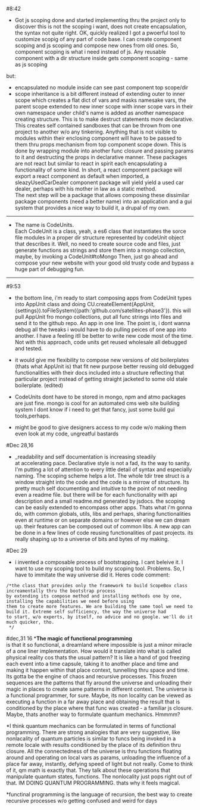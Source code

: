 #8:42<br>
* Got js scoping done and started implementing thru the project only to discover this is not the scoping i want,
does not create encapsulation, the syntax not quite right. OK, quickly realized I got a pwoerful tool to customize
scopig of any part of code base. I can create component scoping and js scoping and compose new ones from old ones. So, component 
scoping is what i need instead of js. Any reusable component with a dir structure inside gets component scoping - same as js scoping 

but:
  * encapsulated
  no module inside can see past component top scope/dir
  * scope inheritance is a bit different
  instead of extending outer to inner scope which creates a flat dict of vars and masks namesake vars, 
  the parent scope extended to new inner scope with inner scope vars in their own namespace under child's name
  is added as another namespace creating structure. This is to make destruct statements
  more declarative.<br>
  This creates self contained sandboxes that can be thrown from one project to another w/o any tinkering. Anything that is 
  not visible to modules within their enclosing component will have to be passed to them thru props mechanism from top component 
  scope down. This is done by wrapping module into another func closure and passing params to it and destructing the props in declarative
  manner. These packages are not react but similar to react in spirit each encapsulating a functionality of some kind. In short,
  a react component package will export a react component as default when imported, a sleazyUsedCarDealer component package will yield
  yield a used car dealer, perhaps with his mother in law as a static method.<br>
  The next step will be a package that allows composing these dissimilar package components (need a better name) into an application
  and a gui system that provides a nice way to build it, a drupal of my own.
***
* The name is CodeUnits. <br>
Each CodeUnit is a class, yeah, a es6 class that instantiates the sorce file modules in a proper dir structure represented by 
codeUnit object that describes it. Well, no need to create source code and files, just generate functions as strings and store them
into a mongo collection, maybe, by invoking a CodeUnit#toMongo Then, just go ahead and compose your new website with your good old
trusty code and bypass a huge part of debugging fun.

------
#9:53
*  the bottom line, i'm ready to start composing apps from CodeUnit types into AppUnit class and doing CU.createElement(AppUnit,{settings}).toFileSystem({path:'github.com/satellites-phase3'}). this will pull AppUnit fro mongo collections, put all func strings into files and send it to the github repo. An app in one line. The point is, i dont wanna debug all the tweaks i would have to do pulling peices of one app into another. I have a feeling itll be better to write new code most of the time. Not with this approach, code units get reused wholesale all debugged and tested.
* it would give me flexibility to compose new versions of old boilerplates (thats what AppUnit is) that fit new purpose better reusing old debugged functionalities with their docs included into a structure reflecting that particular project instead of getting straight jacketed to some old stale boilerplate. (edited)

* CodeUnits dont have to be stored in mongo, npm and atmo packages are just fine. mongo is cool for an automated cms web site building system I dont know if i need to get that fancy, just some build gui tools,perhaps.

* might be good to give designers access to my code w/o making them even look at my code, ungreatful bastards

#Dec 28,16
* _readability and self documentation is increasing steadily<br>
at accelerating pace. Declarative style is not a fad, its the way to sanity. I'm putting a lot of attention to every little detail of syntax and especially naming. The scoping scheme helps a lot. The whole tdir tree struct is a window straight into the code and the code is a mirrow of structure. Its pretty much self documenting and intuitive to the point of not needing even a readme file. but there will be for each functionality with api description and a small readme.md generated by jsdocs. the scoping can be easily extended to encompass other apps. Thats what i'm gonna do, with common globals, utils, libs and perhaps, sharing functionalities even at runtime or on separate domains or however else we can dream up. their features can be composed out of common libs. A new app can be done in a few lines of code reusing functionalities of past projects. its really shaping up to a universe of bits and bytes of my making.

#Dec 29
* i invented a composable process of bootstrapping. I cant beleive it. I want to use my scoping tool to build my scoping tool. Problems. So, I have to immitate the way universe did it. Heres code comment:
```
/*the class that provides only the framework to build ScopeBox class increamentally thru the bootstrap process
by extending its compose method and installing methods one by one, installing the capabilities we need before using
them to create more features. We are building the same tool we need to build it. Extreme self sufficiency, the way the universe had
to start, w/o experts, by itself, no advice and no google. we'll do it much quicker, tho.
 */
 ```
#dec,31 16
*<strong>The magic of functional programming</strong><br>
 is that it so functional, a dreamland where impossible is just a minor miracle of a one liner implementation. How would it translate into what is called physical reality cos thats the usual pattern? It is like a hand of god freezing each event into a time capsule, taking it to another place and time and making it happen within that place context, tunnelling thru space and time. Its gotta be the engine of chaos and recursive processes. This frozen sequences are the patterns that fly around the universe and unloading their magic in places to create same patterns in different context. The universe is a functional programmer, for sure. Maybe, its non locality can be viewed as executing a function in a far away place and obtaining the result that is conditioned by the place where that func was created - a familiar js closure. Maybe, thats another way to formulate quantum mechanics. Hmmmm?
 
*I think quantum mechanics can be formulated in terms of functional programming. There are strong analogies that are very suggestive, like nonlacality of quantum particles is similar to funcs being invoked in a remote locale with results conditioned by the place of its definition thru closure. All the connectedness of the universe is thru functions floating around and operating  on local vars as params, unloading the influence of a place far away, instantly, defying speed of light but not really. Come to think of it, qm math is exactly that. They talk about these operations that manipulate quantum states, functions. The nonlocality just pops right out of that. IM DOING QUANTUM PROGRAMMING. thats why it feels magical.

*functinal programming is the language of recursion, the best way to create recursive processes w/o getting confused and weird for days
